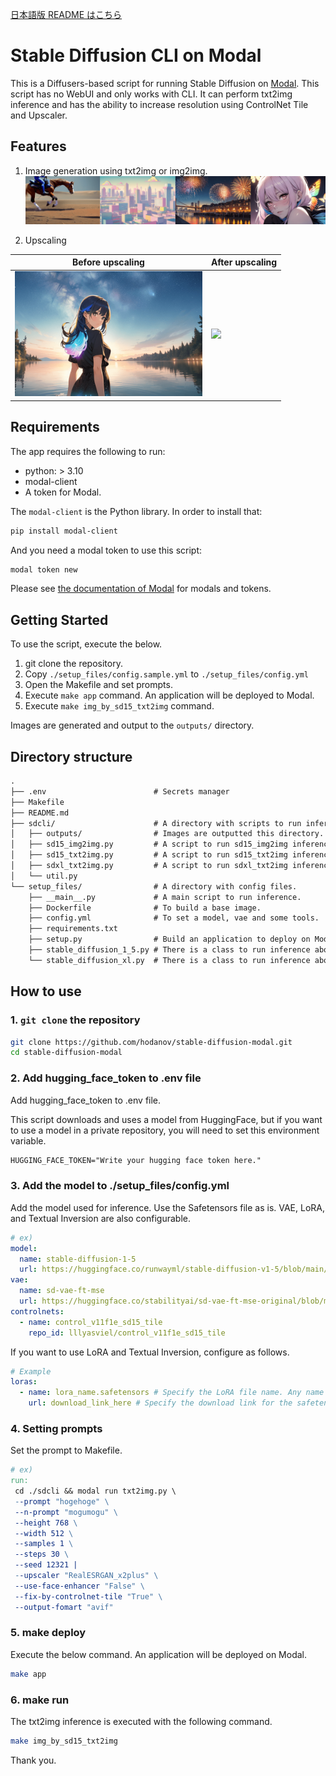 [日本語版 README はこちら](README_ja.md)

# Stable Diffusion CLI on Modal

This is a Diffusers-based script for running Stable Diffusion on [Modal](https://modal.com/). This script has no WebUI and only works with CLI. It can perform txt2img inference and has the ability to increase resolution using ControlNet Tile and Upscaler.

## Features

1. Image generation using txt2img or img2img.
   ![](assets/20230902_tile_imgs.png)

2. Upscaling

| Before upscaling                                                 | After upscaling                                                  |
| ---------------------------------------------------------------- | ---------------------------------------------------------------- |
| <img src="assets/20230708204347_1172778945_0_0.png" width="300"> | <img src="assets/20230708204347_1172778945_0_2.png" width="300"> |

## Requirements

The app requires the following to run:

- python: > 3.10
- modal-client
- A token for Modal.

The `modal-client` is the Python library. In order to install that:

```bash
pip install modal-client
```

And you need a modal token to use this script:

```bash
modal token new
```

Please see [the documentation of Modal](https://modal.com/docs/guide) for modals and tokens.

## Getting Started

To use the script, execute the below.

1. git clone the repository.
2. Copy `./setup_files/config.sample.yml` to `./setup_files/config.yml`
3. Open the Makefile and set prompts.
4. Execute `make app` command. An application will be deployed to Modal.
5. Execute `make img_by_sd15_txt2img` command.

Images are generated and output to the `outputs/` directory.

## Directory structure

```txt
.
├── .env                        # Secrets manager
├── Makefile
├── README.md
├── sdcli/                      # A directory with scripts to run inference.
│   ├── outputs/                # Images are outputted this directory.
│   ├── sd15_img2img.py         # A script to run sd15_img2img inference.
│   ├── sd15_txt2img.py         # A script to run sd15_txt2img inference.
│   ├── sdxl_txt2img.py         # A script to run sdxl_txt2img inference.
│   └── util.py
└── setup_files/                # A directory with config files.
    ├── __main__.py             # A main script to run inference.
    ├── Dockerfile              # To build a base image.
    ├── config.yml              # To set a model, vae and some tools.
    ├── requirements.txt
    ├── setup.py                # Build an application to deploy on Modal.
    ├── stable_diffusion_1_5.py # There is a class to run inference about sd15.
    └── stable_diffusion_xl.py  # There is a class to run inference about sdxl.
```

## How to use

### 1. `git clone` the repository

```bash
git clone https://github.com/hodanov/stable-diffusion-modal.git
cd stable-diffusion-modal
```

### 2. Add hugging_face_token to .env file

Add hugging_face_token to .env file.

This script downloads and uses a model from HuggingFace, but if you want to use a model in a private repository, you will need to set this environment variable.

```txt
HUGGING_FACE_TOKEN="Write your hugging face token here."
```

### 3. Add the model to ./setup_files/config.yml

Add the model used for inference. Use the Safetensors file as is. VAE, LoRA, and Textual Inversion are also configurable.

```yml
# ex)
model:
  name: stable-diffusion-1-5
  url: https://huggingface.co/runwayml/stable-diffusion-v1-5/blob/main/v1-5-pruned.safetensors # Specify URL for the safetensor file.
vae:
  name: sd-vae-ft-mse
  url: https://huggingface.co/stabilityai/sd-vae-ft-mse-original/blob/main/vae-ft-mse-840000-ema-pruned.safetensors
controlnets:
  - name: control_v11f1e_sd15_tile
    repo_id: lllyasviel/control_v11f1e_sd15_tile
```

If you want to use LoRA and Textual Inversion, configure as follows.

```yml
# Example
loras:
  - name: lora_name.safetensors # Specify the LoRA file name. Any name is fine, but the extension `.safetensors` is required.
    url: download_link_here # Specify the download link for the safetensor file.
```

### 4. Setting prompts

Set the prompt to Makefile.

```makefile
# ex)
run:
 cd ./sdcli && modal run txt2img.py \
 --prompt "hogehoge" \
 --n-prompt "mogumogu" \
 --height 768 \
 --width 512 \
 --samples 1 \
 --steps 30 \
 --seed 12321 |
 --upscaler "RealESRGAN_x2plus" \
 --use-face-enhancer "False" \
 --fix-by-controlnet-tile "True" \
 --output-fomart "avif"
```

### 5. make deploy

Execute the below command. An application will be deployed on Modal.

```bash
make app
```

### 6. make run

The txt2img inference is executed with the following command.

```bash
make img_by_sd15_txt2img
```

Thank you.
